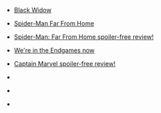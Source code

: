 
- [Black Widow](/2021/07/black-widow/)

- [Spider-Man Far From Home](/2019/07/spider-man-far-from-home/)

- [Spider-Man: Far From Home spoiler-free review!](/2019/07/spider-man-far-from-home-spoiler-free-review/)

- [We&#39;re in the Endgames now](/2019/04/were-in-the-endgames-now/)

- [Captain Marvel spoiler-free review!](/2019/03/captain-marvel-spoiler-free-review/)

- [](/2018/07/10156749941023912/)

- [](/2018/04/10156599221698912/)

- [](/2018/02/964486985447436293/)
